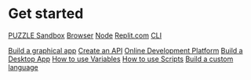 # Get started

<a class="box" href="#/guides/runner.md">PUZZLE Sandbox</a>
<a class="box" href="#/guides/browser.md">Browser</a>
<a class="box" href="#/guides/node.md">Node</a>
<a class="box" href="#/guides/replit.md">Replit.com</a>
<a class="box" href="#/guides/cli.md">CLI</a>

<a class="box box-light" href="#/guides/graphical.md">Build a graphical app</a>
<a class="box box-light" href="#/guides/api.md">Create an API</a>
<a class="box box-light" href="#/guides/online-platform.md">Online Development Platform</a>
<a class="box box-light" href="#/guides/desktop.md">Build a Desktop App</a>
<a class="box box-light" href="#/guides/variables.md">How to use Variables</a>
<a class="box box-light" href="#/guides/scripts.md">How to use Scripts</a>
<a class="box box-light" href="#/guides/custom-language.md">Build a custom language</a>

